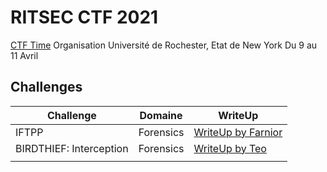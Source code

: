 # RITSEC CTF 2021

[CTF Time](https://ctftime.org/event/1309)
Organisation Université de Rochester, Etat de New York
Du 9 au 11 Avril

## Challenges

| Challenge | Domaine | WriteUp |
| --- | --- | --- |
| IFTPP | Forensics | [WriteUp by Farnior](IFTPP/) |
| BIRDTHIEF: Interception | Forensics | [WriteUp by Teo](birdthief_interception/) |
|     |     |     |

